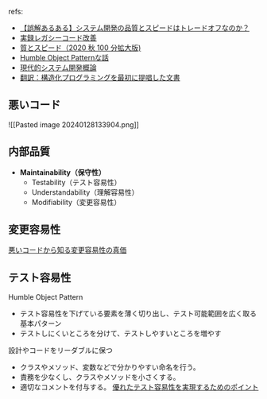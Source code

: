 
refs: 
- [【誤解あるある】システム開発の品質とスピードはトレードオフなのか？](https://newspicks.com/news/5403339/body/)
- [実録レガシーコード改善](https://speakerdeck.com/twada/working-with-legacy-code-the-true-record)
- [質とスピード（2020 秋 100 分拡大版)](https://speakerdeck.com/twada/quality-and-speed-2020-autumn-edition)
- [Humble Object Patternな話](https://speakerdeck.com/adarapata/humble-object-patternnahua)
- [現代的システム開発概論](https://speakerdeck.com/rtechkouhou/xian-dai-de-sisutemukai-fa-gai-lun)
- [翻訳：構造化プログラミングを最初に提唱した文書](https://calculator-cafe.com/readings/Structured_programming/Structured_programming.html)


## 悪いコード

![[Pasted image 20240128133904.png]]

## 内部品質
- **Maintainability（保守性）**
	- Testability（テスト容易性）
	- Understandability（理解容易性）
	- Modifiability（変更容易性）



## 変更容易性

[悪いコードから知る変更容易性の真価](https://zenn.dev/mbao/articles/good_code_bad_code)

## テスト容易性


Humble Object Pattern
- テスト容易性を下げている要素を薄く切り出し、テスト可能範囲を広く取る基本パターン
- テストしにくいところを分けて、テストしやすいところを増やす

設計やコードをリーダブルに保つ
- クラスやメソッド、変数などで分かりやすい命名を行う。
- 責務を少なくし、クラスやメソッドを小さくする。
- 適切なコメントを付与する。
[優れたテスト容易性を実現するためのポイント](https://www.praha-inc.com/lab/posts/testability)